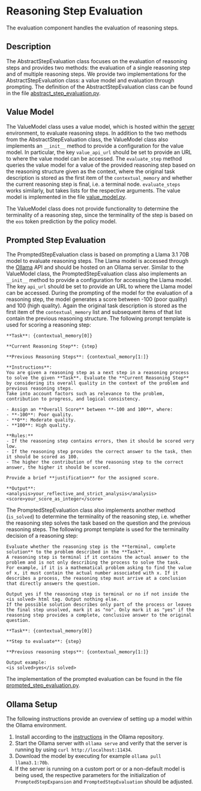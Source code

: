 # Reasoning Step Evaluation

The evaluation component handles the evaluation of reasoning steps.

## Description

The AbstractStepEvaluation class focuses on the evaluation of reasoning steps and provides two methods: the evaluation of a single reasoning step and of multiple reasoning steps.
We provide two implementations for the AbstractStepEvaluation class: a value model and evaluation through prompting.
The definition of the AbstractStepEvaluation class can be found in the file [abstract_step_evaluation.py](abstract_step_evaluation.py).

## Value Model

The ValueModel class uses a value model, which is hosted within the [server](../server) environment, to evaluate reasoning steps.
In addition to the two methods from the AbstractStepEvaluation class, the ValueModel class also implements an `__init__` method to provide a configuration for the value model.
In particular, the key `value_api_url` should be set to provide an URL to where the value model can be accessed.
The `evaluate_step` method queries the value model for a value of the provided reasoning step based on the reasoning structure given as the context, where the original task description is stored as the first item of the `contextual_memory` and whether the current reasoning step is final, i.e. a terminal node.
`evaluate_steps` works similarly, but takes lists for the respective arguments.
The value model is implemented in the file [value_model.py](value_model.py).

The ValueModel class does not provide functionality to determine the terminality of a reasoning step, since the terminality of the step is based on the `eos` token prediction by the policy model.

## Prompted Step Evaluation

The PromptedStepEvaluation class is based on prompting a Llama 3.1 70B model to evaluate reasoning steps.
The Llama model is accessed through the [Ollama](https://github.com/ollama/ollama) API and should be hosted on an Ollama server.
Similar to the ValueModel class, the PromptedStepEvaluation class also implements an `__init__` method to provide a configuration for accessing the Llama model.
The key `api_url` should be set to provide an URL to where the Llama model can be accessed.
During the prompting of the model for the evaluation of a reasoning step, the model generates a score between -100 (poor quality) and 100 (high quality).
Again the original task description is stored as the first item of the `contextual_memory` list and subsequent items of that list contain the previous reasoning structure.
The following prompt template is used for scoring a reasoning step:
```
**Task**: {contextual_memory[0]}

**Current Reasoning Step**: {step}

**Previous Reasoning Steps**: {contextual_memory[1:]}

**Instructions**:
You are given a reasoning step as a next step in a reasoning process to solve the given **Task**. Evaluate the **Current Reasoning Step** by considering its overall quality in the context of the problem and previous reasoning steps.
Take into account factors such as relevance to the problem, contribution to progress, and logical consistency.

- Assign an **Overall Score** between **-100 and 100**, where:
- **-100**: Poor quality.
- **0**: Moderate quality.
- **100**: High quality.

**Rules:**
- If the reasoning step contains errors, then it should be scored very low.
- If the reasoning step provides the correct answer to the task, then it should be scored as 100.
- The higher the contribution of the reasoning step to the correct answer, the higher it should be scored.

Provide a brief **justification** for the assigned score.

**Output**:
<analysis>your_reflective_and_strict_analysis</analysis>
<score>your_score_as_integer</score>
```

The PromptedStepEvaluation class also implements another method (`is_solved`) to determine the terminality of the reasoning step, i.e. whether the reasoning step solves the task based on the question and the previous reasoning steps.
The following prompt template is used for the terminality decision of a reasoning step:
```
Evaluate whether the reasoning step is the **terminal, complete solution** to the problem described in the **Task**.
A reasoning step is terminal if it contains the actual answer to the problem and is not only describing the process to solve the task.
For example, if it is a mathematical problem asking to find the value of x, it must contain the actual number associated with x. If it describes a process, the reasoning step must arrive at a conclusion that directly answers the question.

Output yes if the reasoning step is terminal or no if not inside the <is solved> html tag. Output nothing else.
If the possible solution describes only part of the process or leaves the final step unsolved, mark it as "no". Only mark it as "yes" if the reasoning step provides a complete, conclusive answer to the original question.

**Task**: {contextual_memory[0]}

**Step to evaluate**: {step}

**Previous reasoning steps**: {contextual_memory[1:]}

Output example:
<is solved>yes</is solved>
```
The implementation of the prompted evaluation can be found in the file [prompted_step_evaluation.py](prompted_step_evaluation.py).


## Ollama Setup

The following instructions provide an overview of setting up a model within the Ollama environment.

1. Install according to the [instructions](https://github.com/ollama/ollama/blob/main/docs/linux.md) in the Ollama repository.
2. Start the Ollama server with `ollama serve` and verify that the server is running by using `curl http://localhost:11434`.
3. Download the model by executing for example `ollama pull llama3.1:70b`.
4. If the server is running on a custom port or or a non-default model is being used, the respective parameters for the initialization of `PromptedStepExpansion` and `PromptedStepEvaluation` should be adjusted.
